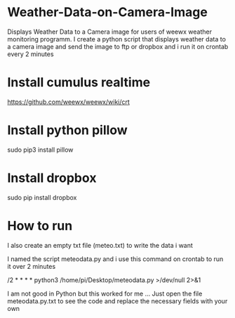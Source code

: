 # Weather-Data-on-Camera-Image
Displays Weather Data to a Camera image
for users of weewx weather monitoring programm. I create a python script that displays weather data to a camera image and send the image to ftp or dropbox and i run it on crontab every 2 minutes
# Install cumulus realtime 
https://github.com/weewx/weewx/wiki/crt
# Install python pillow
sudo pip3 install pillow
# Install dropbox 
sudo pip install dropbox
# How to run
I also create an empty txt file (meteo.txt) to write the data i want

I named the script meteodata.py and i use this command on crontab to run it over 2 minutes

/2 * * * * python3 /home/pi/Desktop/meteodata.py >/dev/null 2>&1

I am not good in Python but this worked for me ... Just open the file meteodata.py.txt to see the code and replace the necessary fields with your own

